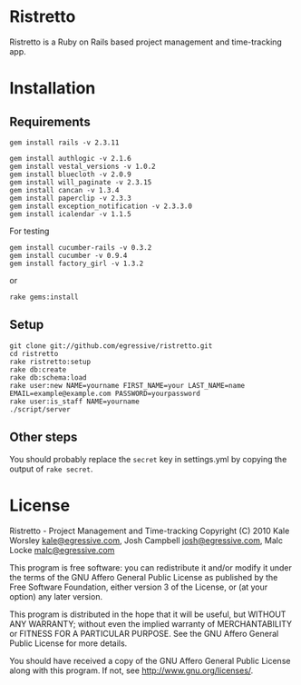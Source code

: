 Ristretto
=========

Ristretto is a Ruby on Rails based project management and time-tracking app.

Installation
============

Requirements
------------

    gem install rails -v 2.3.11

    gem install authlogic -v 2.1.6
    gem install vestal_versions -v 1.0.2
    gem install bluecloth -v 2.0.9
    gem install will_paginate -v 2.3.15
    gem install cancan -v 1.3.4
    gem install paperclip -v 2.3.3
    gem install exception_notification -v 2.3.3.0
    gem install icalendar -v 1.1.5

For testing

    gem install cucumber-rails -v 0.3.2
    gem install cucumber -v 0.9.4
    gem install factory_girl -v 1.3.2

or

    rake gems:install

Setup
-----

    git clone git://github.com/egressive/ristretto.git
    cd ristretto
    rake ristretto:setup
    rake db:create
    rake db:schema:load
    rake user:new NAME=yourname FIRST_NAME=your LAST_NAME=name EMAIL=example@example.com PASSWORD=yourpassword
    rake user:is_staff NAME=yourname
    ./script/server

Other steps
-----------

You should probably replace the `secret` key in settings.yml by copying the output of `rake secret`.

License
=======

Ristretto - Project Management and Time-tracking
Copyright (C) 2010 Kale Worsley <kale@egressive.com>, Josh Campbell <josh@egressive.com>, Malc Locke <malc@egressive.com>

This program is free software: you can redistribute it and/or modify
it under the terms of the GNU Affero General Public License as
published by the Free Software Foundation, either version 3 of the
License, or (at your option) any later version.

This program is distributed in the hope that it will be useful,
but WITHOUT ANY WARRANTY; without even the implied warranty of
MERCHANTABILITY or FITNESS FOR A PARTICULAR PURPOSE.  See the
GNU Affero General Public License for more details.

You should have received a copy of the GNU Affero General Public License
along with this program.  If not, see <http://www.gnu.org/licenses/>.

